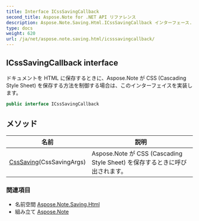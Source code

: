 ```yaml
---
title: Interface ICssSavingCallback
second_title: Aspose.Note for .NET API リファレンス
description: Aspose.Note.Saving.Html.ICssSavingCallback インターフェース. ドキュメントを HTML に保存するときにAspose.Note が CSS Cascading Style Sheet を保存する方法を制御する場合はこのインターフェイスを実装します
type: docs
weight: 620
url: /ja/net/aspose.note.saving.html/icsssavingcallback/
---
```

## ICssSavingCallback interface

ドキュメントを HTML に保存するときに、Aspose.Note が CSS (Cascading Style Sheet) を保存する方法を制御する場合は、このインターフェイスを実装します。

```csharp
public interface ICssSavingCallback
```

## メソッド

| 名前 | 説明 |
| --- | --- |
| [CssSaving](../../aspose.note.saving.html/icsssavingcallback/csssaving/)(CssSavingArgs) | Aspose.Note が CSS (Cascading Style Sheet) を保存するときに呼び出されます。 |

### 関連項目

* 名前空間 [Aspose.Note.Saving.Html](../../aspose.note.saving.html/)
* 組み立て [Aspose.Note](../../)


